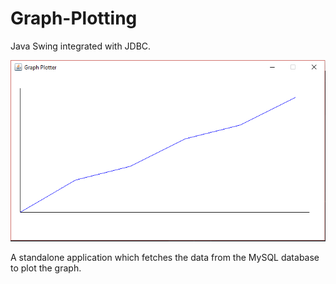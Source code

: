 # Graph-Plotting
Java Swing integrated with JDBC.

![Plotter Image](https://github.com/pradhumnpanchal/PracticeSess/blob/master/.idea/graphplotter.PNG)

A standalone application which fetches the data from the MySQL database to plot the graph. 
